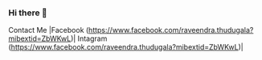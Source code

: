 ### Hi there 👋

<!--
**RaveendraPT/RaveendraPT** is a ✨ _special_ ✨ repository because its `README.md` (this file) appears on your GitHub profile.

Here are some ideas to get you started:

- 🔭 I’m currently working as a entrepreneur
- 🌱 I’m currently learning in Pathway To Finland Programme
- 👯 I’m looking to collaborate on ...
- 🤔 I’m looking for help with ...
- 💬 Ask me about ...
- 📫 How to reach me: ...
- 😄 Pronouns: ...
- ⚡ Fun fact: Listning to music
-->
Contact Me |Facebook (https://www.facebook.com/raveendra.thudugala?mibextid=ZbWKwL)| Intagram (https://www.facebook.com/raveendra.thudugala?mibextid=ZbWKwL)|
